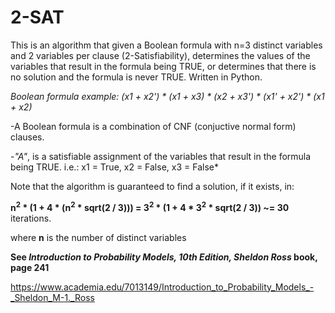 # 2-SAT
This is an algorithm that given a Boolean formula with n=3 distinct variables and 2 variables per clause (2-Satisfiability), determines the values of the variables that result in the formula being TRUE, or determines that there is no solution and the formula is never TRUE. Written in Python.

*Boolean formula example: (x1 + x2') * (x1 + x3) * (x2 + x3') * (x1' + x2') * (x1 + x2)*

-A Boolean formula is a combination of CNF (conjuctive normal form) clauses.

-*"A"*, is a satisfiable assignment of the variables that result in the formula being TRUE. i.e.: x1 = True, x2 = False, x3 = False*

Note that the algorithm is guaranteed to find a solution, if it exists, in:

**n<sup>2</sup> * (1 + 4 * (n<sup>2</sup> * sqrt(2 / 3))) = 3<sup>2</sup> * (1 + 4 * 3<sup>2</sup> * sqrt(2 / 3)) ~= 30** iterations.

where **n** is the number of distinct variables


**See *Introduction to Probability Models, 10th Edition, Sheldon Ross* book, page 241**

https://www.academia.edu/7013149/Introduction_to_Probability_Models_-_Sheldon_M-1._Ross
